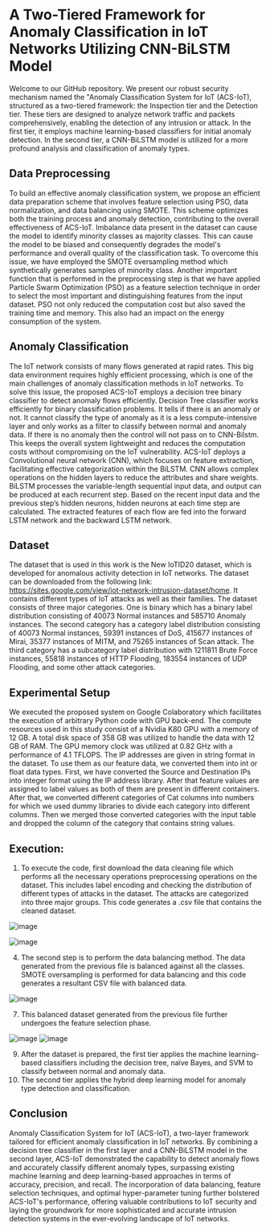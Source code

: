 # A Two-Tiered Framework for Anomaly Classification in IoT Networks Utilizing CNN-BiLSTM Model
Welcome to our GitHub repository. We present our robust security mechanism named the "Anomaly Classification System for IoT (ACS-IoT), structured as a two-tiered framework: the Inspection tier and the Detection tier. These tiers are designed to analyze network traffic and packets comprehensively, enabling the detection of any intrusion or attack. In the first tier, it employs machine learning-based classifiers for initial anomaly detection. In the second tier, a CNN-BiLSTM model is utilized for a more profound analysis and classification of anomaly types.

## Data Preprocessing
To build an effective anomaly classification system, we propose an efficient data preparation scheme that involves feature selection using PSO, data normalization, and data balancing using SMOTE. This scheme optimizes both the training process and anomaly detection, contributing to the overall effectiveness of ACS-IoT. 
Imbalance data present in the dataset can cause the model to identify minority classes as majority classes. This can cause the model to be biased and consequently degrades the model's performance and overall quality of the classification task. To overcome this issue, we have employed the SMOTE oversampling method which synthetically generates samples of minority class.
Another important function that is performed in the preprocessing step is that we have applied Particle Swarm Optimization (PSO) as a feature selection technique in order to select the most important and distinguishing features from the input dataset. PSO not only reduced the computation cost but also saved the training time and memory. This also had an impact on the energy consumption of the system.

## Anomaly Classification
The IoT network consists of many flows generated at rapid rates. This big data environment requires highly efficient processing, which is one of the main challenges of anomaly classification methods in IoT networks. To solve this issue, the proposed ACS-IoT employs a decision tree binary classifier to detect anomaly flows efficiently. Decision Tree classifier works efficiently for binary classification problems. It tells if there is an anomaly or not. It cannot classify the type of anomaly as it is a less compute-intensive layer and only works as a filter to classify between normal and anomaly data. If there is no anomaly then the control will not pass on to CNN-Bilstm. This keeps the overall system lightweight and reduces the computation costs without compromising on the IoT vulnerability.
ACS-IoT deploys a Convolutional neural network (CNN), which focuses on feature extraction, facilitating effective categorization within the BiLSTM. CNN allows complex operations on the hidden layers to reduce the attributes and share weights. BiLSTM processes the variable-length sequential input data, and output can be produced at each recurrent step. Based on the recent input data and the previous step’s hidden neurons, hidden neurons at each time step are calculated. The extracted features of each flow are fed into the forward LSTM network and the backward LSTM network.

## Dataset
The dataset that is used in this work is the New IoTID20 dataset, which is developed for anomalous activity detection in IoT networks. The dataset can be downloaded from the following link: https://sites.google.com/view/iot-network-intrusion-dataset/home. It contains different types of IoT attacks as well as their families. The dataset consists of three major categories. One is binary which has a binary label distribution consisting of 40073 Normal instances and 585710 Anomaly instances. The second category has a category label distribution consisting of 40073 Normal instances, 59391 instances of DoS, 415677 instances of Mirai, 35377 instances of MITM, and 75265 instances of Scan attack. The third category has a subcategory label distribution with 1211811 Brute Force instances, 55818 instances of HTTP Flooding, 183554 instances of UDP Flooding, and some other attack categories.

## Experimental Setup
We executed the proposed system on Google Colaboratory which facilitates the execution of arbitrary Python code with GPU back-end. The compute resources used in this study consist of a Nvidia K80 GPU with a memory of 12 GB. A total disk space of 358 GB was utilized to handle the data with 12 GB of RAM. The GPU memory clock was utilized at 0.82 GHz with a performance of 4.1 TFLOPS.
The IP addresses are given in string format in the dataset. To use them as our feature data, we converted them into int or float data types. First, we have converted the Source and Destination IPs into integer format using the IP address library. After that feature values are assigned to label values as both of them are present in different containers. After that, we converted different categories of Cat columns into numbers for which we used dummy libraries to divide each category into different columns. Then we merged those converted categories with the input table and dropped the column of the category that contains string values.

## Execution:
1.	To execute the code, first download the data cleaning file which performs all the necessary operations preprocessing operations on the dataset. This includes label encoding and checking the distribution of different types of attacks in the dataset. The attacks are categorized into three major groups. This code generates a .csv file that contains the cleaned dataset.
   
   ![image](https://github.com/yg14uv/Software-Impact/assets/54506745/2b512b13-ce06-485b-be11-ff99c19f5eed)
  	
  ![image](https://github.com/yg14uv/Software-Impact/assets/54506745/7e01abdf-4271-4126-9b94-e209891805d5)
  
4.	The second step is to perform the data balancing method. The data generated from the previous file is balanced against all the classes. SMOTE oversampling is performed for data balancing and this code generates a resultant CSV file with balanced data.
   
   ![image](https://github.com/yg14uv/Software-Impact/assets/54506745/13151d0b-3ec2-4ba0-aabf-c9b3fdf72962)
  	
7.	This balanced dataset generated from the previous file further undergoes the feature selection phase.
   
   ![image](https://github.com/yg14uv/Software-Impact/assets/54506745/2ed046af-5974-416a-be48-f9b6a9db2d79)
  	![image](https://github.com/yg14uv/Software-Impact/assets/54506745/9dced97c-af6a-4ad9-9809-ae022c8562ac)

9.	After the dataset is prepared, the first tier applies the machine learning-based classifiers including the decision tree, naïve Bayes, and SVM to classify between normal and anomaly data.
10.	The second tier applies the hybrid deep learning model for anomaly type detection and classification. 


## Conclusion
Anomaly Classification System for IoT (ACS-IoT), a two-layer framework tailored for efficient anomaly classification in IoT networks. By combining a decision tree classifier in the first layer and a CNN-BiLSTM model in the second layer, ACS-IoT demonstrated the capability to detect anomaly flows and accurately classify different anomaly types, surpassing existing machine learning and deep learning-based approaches in terms of accuracy, precision, and recall. The incorporation of data balancing, feature selection techniques, and optimal hyper-parameter tuning further bolstered ACS-IoT's performance, offering valuable contributions to IoT security and laying the groundwork for more sophisticated and accurate intrusion detection systems in the ever-evolving landscape of IoT networks.
